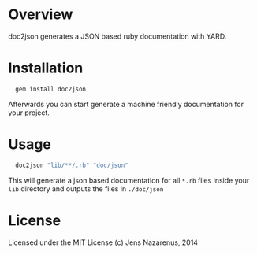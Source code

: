Overview
========
doc2json generates a JSON based ruby documentation with YARD. 

Installation
============

```bash
  gem install doc2json
```

Afterwards you can start generate a machine friendly documentation for
your project.

Usage
=====

```bash
  doc2json "lib/**/.rb" "doc/json"
```
This will generate a json based documentation for all `*.rb` files inside
your `lib` directory and outputs the files in `./doc/json`

License
=======
Licensed under the MIT License
(c) Jens Nazarenus, 2014


